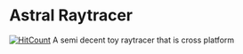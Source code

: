 # Astral Raytracer
[![HitCount](https://hits.dwyl.com/josephbk117/AstralRaytracer.svg?style=flat-square&show=unique)](http://hits.dwyl.com/josephbk117/AstralRaytracer)
A semi decent toy raytracer that is cross platform
